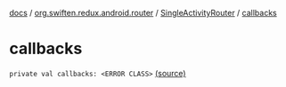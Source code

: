 [docs](../../index.md) / [org.swiften.redux.android.router](../index.md) / [SingleActivityRouter](index.md) / [callbacks](./callbacks.md)

# callbacks

`private val callbacks: <ERROR CLASS>` [(source)](https://github.com/protoman92/KotlinRedux/tree/master/android/android-router/src/main/java/org/swiften/redux/android/router/SingleActivityRouter.kt#L36)